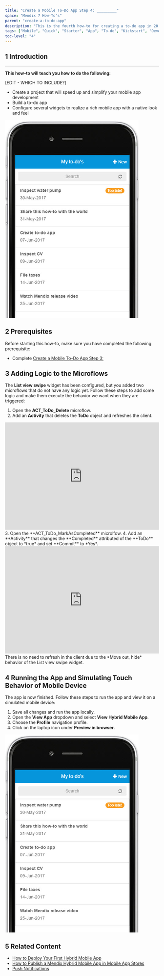 ```yaml
---
title: "Create a Mobile To-Do App Step 4: _________"
space: "Mendix 7 How-To's"
parent: "create-a-to-do-app"
description: "This is the fourth how-to for creating a to-do app in 20 minutes using the Mendix Mobile Quick Starter app."
tags: ["Mobile", "Quick", "Starter", "App", "To-do", "Kickstart", "Development"]
toc-level: "4"
---
```


## 1 Introduction

_______

**This how-to will teach you how to do the following:**

[EDIT - WHICH TO INCLUDE?]

* Create a project that will speed up and simplify your mobile app development
* Build a to-do app
* Configure several widgets to realize a rich mobile app with a native look and feel

![](attachments/create-a-to-do-app/todo-00.jpg)

## 2 Prerequisites

Before starting this how-to, make sure you have completed the following prerequisite:

* Complete [Create a Mobile To-Do App Step 3: ]()

## 3 Adding Logic to the Microflows

The **List view swipe** widget has been configured, but you added two microflows that do not have any logic yet. Follow these steps to add some logic and make them execute the behavior we want when they are triggered:

1. Open the **ACT_ToDo_Delete** microflow.
2. Add an **Activity** that deletes the **ToDo** object and refreshes the client.
<iframe width='100%' height='350px' frameborder='0' src='https://modelshare.mendix.com/models/83d0f300-356e-4a6b-9ea3-7625284a6937/act_todo_delete?embed=true' allowfullscreen></iframe>
3. Open the **ACT_ToDo_MarkAsCompleted** microlfow.
4. Add an **Activity** that changes the **Completed** attributed of the **ToDo** object to *true* and set **Commit** to *Yes*.
<iframe width='100%' height='350px' frameborder='0' src='https://modelshare.mendix.com/models/adbe2dd5-2e27-41ab-8f67-3a728917f01b/act_todo_markascompleted?embed=true' allowfullscreen></iframe>
<div class="alert alert-info">
There is no need to refresh in the client due to the *Move out, hide* behavior of the List view swipe widget.
</div>

## 4 Running the App and Simulating Touch Behavior of Mobile Device

The app is now finished. Follow these steps to run the app and view it on a simulated mobile device:

1. Save all changes and run the app locally.
2. Open the **View App** dropdown and select **View Hybrid Mobile App**.
3. Choose the **Profile** navigation profile.
4. Click on the laptop icon under **Preview in browser**.

![](attachments/create-a-to-do-app/todo-00.jpg)

## 5 Related Content

* [How to Deploy Your First Hybrid Mobile App](../mobile/deploy-your-first-hybrid-mobile-app)
* [How to Publish a Mendix Hybrid Mobile App in Mobile App Stores](../mobile/publishing-a-mendix-hybrid-mobile-app-in-mobile-app-stores)
* [Push Notifications](../mobile/push-notifications)
